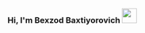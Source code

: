 ### Hi, I'm Bexzod Baxtiyorovich <img src="https://media3.giphy.com/media/gM5qFksULw54NMWyry/giphy.gif?cid=ecf05e47lc8amob7s55mqf3ovuwyhxidoj8ymi5dcgzuby7c&rid=giphy.gif&ct=s" width='30px'></img>

